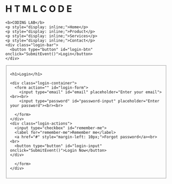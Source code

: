 #  H T M L C O D E

<!DOCTYPE html>
<html lang="en">

<head>
  <meta charset="UTF-8">
  <meta name="viewport" content="width=device-width, initial-scale=1.0">
  <title>Document</title>
  <link rel="stylesheet" href="./codinglab.css">
</head>

<body>
  
  <nav>
    
    <b>CODING LAB</b>
    <p style="display: inline;">Home</p>
    <p style="display: inline;">Product</p>
    <p style="display: inline;">Services</p>
    <p style="display: inline;">Contact</p>
    <div class="login-bar">
      <button type="button" id="login-btn" onclick="SubmitEvent()">Login</button>
    </div>
  </nav>

  <fieldset>
  
    <h1>Login</h1>

    <div class="login-container">
      <form action="" id="login-form">
        <input type="email" id="email" placeholder="Enter your email"><br><br>
        <input type="password" id="password-input" placeholder="Enter your password"><br><br>
        
      </form>
    </div>
    <div class="login-actions">
      <input type="checkbox" id="remember-me">
      <label for="remember-me">Remember me</label>
      <a href="#" style="margin-left: 10px;">Forgot password</a><br><br>
      <button type="button" id="login-input" onclick="SubmitEvent()">Login Now</button>
    </div>
  
      </form>
    </div>
   </fieldset>



  <div class="mainDiv">
    <aside></aside>
    <main></main>
  </div>
  <footer></footer>
</body>

</html>
